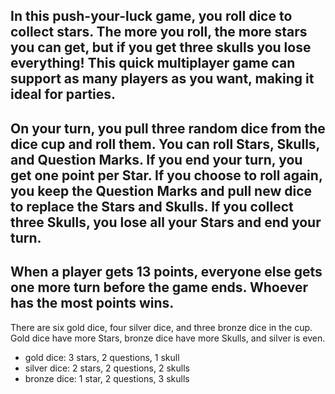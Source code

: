    In this push-your-luck game, you roll dice to collect stars. The more you roll, the more stars you can get, but if you get three skulls you lose everything! This quick multiplayer game can support as many players as you want, making it ideal for parties.
---
   On your turn, you pull three random dice from the dice cup and roll them. You can roll Stars, Skulls, and Question Marks. If you end your turn, you get one point per Star. If you choose to roll again, you keep the Question Marks and pull new dice to replace the Stars and Skulls. If you collect three Skulls, you lose all your Stars and end your turn.
---
   When a player gets 13 points, everyone else gets one more turn before the game ends. Whoever has the most points wins.
---
   There are six gold dice, four silver dice, and three bronze dice in the cup. Gold dice have more Stars, bronze dice have more Skulls, and silver is even.
- gold dice: 3 stars, 2 questions, 1 skull
- silver dice: 2 stars, 2 questions, 2 skulls
- bronze dice: 1 star, 2 questions, 3 skulls